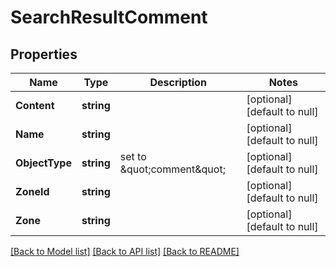 # SearchResultComment

## Properties
Name | Type | Description | Notes
------------ | ------------- | ------------- | -------------
**Content** | **string** |  | [optional] [default to null]
**Name** | **string** |  | [optional] [default to null]
**ObjectType** | **string** | set to \&quot;comment\&quot; | [optional] [default to null]
**ZoneId** | **string** |  | [optional] [default to null]
**Zone** | **string** |  | [optional] [default to null]

[[Back to Model list]](../README.md#documentation-for-models) [[Back to API list]](../README.md#documentation-for-api-endpoints) [[Back to README]](../README.md)


